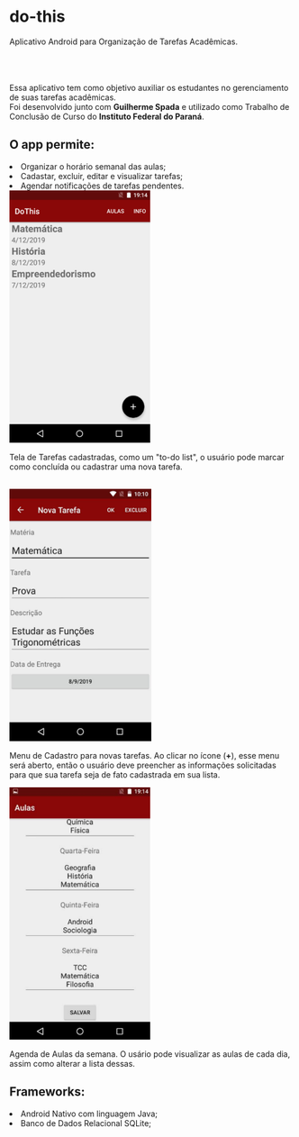 # do-this
Aplicativo Android para Organização de Tarefas Acadêmicas. <br><br>

<br><br>
Essa aplicativo tem como objetivo auxiliar os estudantes no gerenciamento de suas tarefas acadêmicas.<br>
Foi desenvolvido junto com **Guilherme Spada** e utilizado como Trabalho de Conclusão de Curso do **Instituto Federal do Paraná**.<br>

## O app permite:
<li> Organizar o horário semanal das aulas;
<li> Cadastar, excluir, editar e visualizar tarefas;
<li> Agendar notificações de tarefas pendentes.
  
 <br>
  
<img src="https://github.com/viniciusmioto/portfolio/blob/master/img/dothis-2.png" width="250"/>

Tela de Tarefas cadastradas, como um "to-do list", o usuário pode marcar como concluída ou cadastrar uma nova tarefa.

<br>

<img src="https://github.com/viniciusmioto/portfolio/blob/master/img/do-this.jpg" width="252"/>

Menu de Cadastro para novas tarefas. Ao clicar no ícone (**+**), esse menu será aberto, então o usuário deve preencher as informações solicitadas para que sua tarefa seja de fato cadastrada em sua lista.

<img src="https://github.com/viniciusmioto/portfolio/blob/master/img/dothis-3.png" width="250"/>

Agenda de Aulas da semana. O usário pode visualizar as aulas de cada dia, assim como alterar a lista dessas.

## Frameworks:
<li> Android Nativo com linguagem Java;
<li> Banco de Dados Relacional SQLite;
